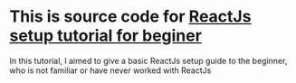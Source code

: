 # This is source code for [ReactJs setup tutorial for beginer](https://cloudreports.net/reactjs-setup-tutorial-for-beginer-reactjs-tutorial/)
In this tutorial, I aimed to give a basic ReactJs setup guide to the beginner, who is not familiar or have never worked with ReactJs

